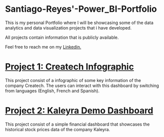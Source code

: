 # Santiago-Reyes'-Power_BI-Portfolio

This is my personal Portfolio where I will be showcasing some of the data analytics and data visualization projects that i have developed.

All projects contain information that is publicly available. 

Feel free to reach me on my [Linkedin. ](https://www.linkedin.com/in/santiagoareyes/)

# [Project 1: Createch Infographic](https://github.com/SantiagoReyes18/Createch-Sample-Dashboard)

This project consist of a infographic of some key information of the company Createch. The users can interact with this dashboard by switching from languages (English, French and Spanish).

# [Project 2: Kaleyra Demo Dashboard](https://github.com/SantiagoReyes18/Kaleyra-Sample-Dashboard)

This project consist of a simple financial dashboard that showcases the historical stock prices data of the company Kaleyra.

